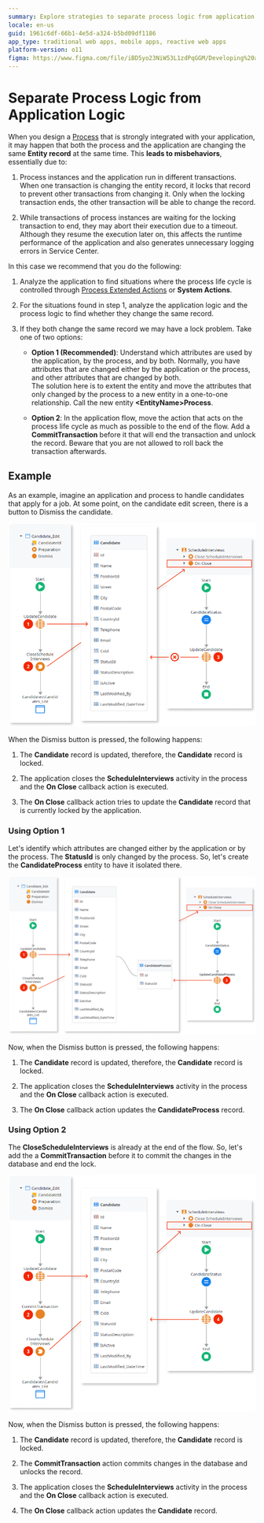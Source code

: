```yaml
---
summary: Explore strategies to separate process logic from application logic in OutSystems 11 (O11) to prevent record locking issues.
locale: en-us
guid: 1961c6df-66b1-4e5d-a324-b5bd09df1186
app_type: traditional web apps, mobile apps, reactive web apps
platform-version: o11
figma: https://www.figma.com/file/iBD5yo23NiW53L1zdPqGGM/Developing%20an%20Application?node-id=273:35
---
```

# Separate Process Logic from Application Logic

When you design a [Process](../intro.md) that is strongly integrated with your application, it may happen that both the process and the application are changing the same **Entity record** at the same time. This **leads to misbehaviors**, essentially due to:

1. Process instances and the application run in different transactions. When one transaction is changing the entity record, it locks that record to prevent other transactions from changing it. Only when the locking transaction ends, the other transaction will be able to change the record.

2. While transactions of process instances are waiting for the locking transaction to end, they may abort their execution due to a timeout. Although they resume the execution later on, this affects the runtime performance of the application and also generates unnecessary logging errors in Service Center.

In this case we recommend that you do the following:

1. Analyze the application to find situations where the process life cycle is controlled through [Process Extended Actions](../actions-extended/intro.md) or **System Actions**.

2. For the situations found in step 1, analyze the application logic and the process logic to find whether they change the same record.

3. If they both change the same record we may have a lock problem. Take one of two options:

    * **Option 1 (Recommended)**: Understand which attributes are used by the application, by the process, and by both. Normally, you have attributes that are changed either by the application or the process, and other attributes that are changed by both.  
        The solution here is to extent the entity and move the attributes that only changed by the process to a new entity in a one-to-one relationship. Call the new entity **&lt;EntityName&gt;Process**.

    * **Option 2**: In the application flow, move the action that acts on the process life cycle as much as possible to the end of the flow. Add a **CommitTransaction** before it that will end the transaction and unlock the record. Beware that you are not allowed to roll back the transaction afterwards.


## Example

As an example, imagine an application and process to handle candidates that apply for a job. At some point, on the candidate edit screen, there is a button to Dismiss the candidate.

![Diagram illustrating the process when the Dismiss button is pressed in a candidate application, leading to a locked Candidate record.](images/separate-logic-1-diag.png "Candidate Dismissal Process Diagram")

When the Dismiss button is pressed, the following happens:

1. The **Candidate** record is updated, therefore, the **Candidate** record is locked.

2. The application closes the **ScheduleInterviews** activity in the process and the **On Close** callback action is executed.

3. The **On Close** callback action tries to update the **Candidate** record that is currently locked by the application.

### Using Option 1

Let's identify which attributes are changed either by the application or by the process. The **StatusId** is only changed by the process. So, let's create the **CandidateProcess** entity to have it isolated there.

![Diagram showing the creation of a CandidateProcess entity to isolate attributes changed by the process, preventing record locking.](images/separate-logic-2-diag.png "CandidateProcess Entity Creation Diagram")

Now, when the Dismiss button is pressed, the following happens:

1. The **Candidate** record is updated, therefore, the **Candidate** record is locked.

2. The application closes the **ScheduleInterviews** activity in the process and the **On Close** callback action is executed.

3. The **On Close** callback action updates the **CandidateProcess** record.

### Using Option 2

The **CloseScheduleInterviews** is already at the end of the flow. So, let's add the a **CommitTransaction** before it to commit the changes in the database and end the lock.

![Diagram depicting the addition of a CommitTransaction action in the application flow to commit changes and end the lock on the Candidate record.](images/separate-logic-3-diag.png "CommitTransaction in Application Flow Diagram")

Now, when the Dismiss button is pressed, the following happens:

1. The **Candidate** record is updated, therefore, the **Candidate** record is locked.

2. The **CommitTransaction** action commits changes in the database and unlocks the record.

3. The application closes the **ScheduleInterviews** activity in the process and the **On Close** callback action is executed.

4. The **On Close** callback action updates the **Candidate** record.
